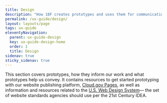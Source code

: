 ```yaml
---
title: Design 
description: "How 18F creates prototypes and uses them for communication."
permalink: /ux-guide/design/
layout: layouts/page
tags: ux-guide
eleventyNavigation: 
  parent: ux-guide-design
  key: ux-guide-design-home
  order: 1
  title: Design
sidenav: true
sticky_sidenav: true
---
```


This section covers prototypes, how they inform our work and what prototypes help us convey. It contains resources to get started prototyping with our website publishing platform, [Cloud.gov Pages](https://cloud.gov/pages/), as well as information and resources related to the [U.S. Web Design System](https://designsystem.digital.gov/)— the set of website standards agencies should use per the 21st Century IDEA.

